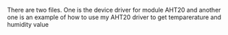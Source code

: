 There are two files. One is the device driver for module AHT20 and another one is an example of how to use my AHT20 driver to get temparerature and humidity value
